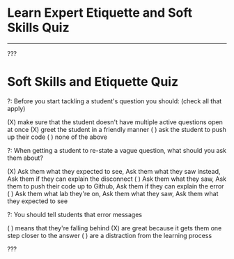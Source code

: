 # Learn Expert Etiquette and Soft Skills Quiz
---

???

# Soft Skills and Etiquette Quiz

?: Before you start tackling a student's question you should: (check all that apply) 

(X) make sure that the student doesn't have multiple active questions open at once 
(X) greet the student in a friendly manner 
( ) ask the student to push up their code 
( ) none of the above 

?: When getting a student to re-state a vague question, what should you ask them about?  

(X) Ask them what they expected to see, Ask them what they saw instead, Ask them if they can explain the disconnect 
( ) Ask them what they saw, Ask them to push their code up to Github, Ask them if they can explain the error 
( ) Ask them what lab they're on, Ask them what they saw, Ask them what they expected to see 

?: You should tell students that error messages  

( ) means that they're falling behind 
(X) are great because it gets them one step closer to the answer
( ) are a distraction from the learning process
 
???
